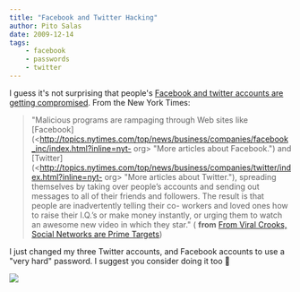 ```yaml
---
title: "Facebook and Twitter Hacking"
author: Pito Salas
date: 2009-12-14
tags:
    - facebook
    - passwords
    - twitter
---
```




I guess it's not surprising that people's [Facebook and twitter accounts are
getting
compromised](<http://www.nytimes.com/2009/12/14/technology/internet/14virus.html?_r=1&ref=todayspaper>).
From the New York Times:

> "Malicious programs are rampaging through Web sites like
> [Facebook](<http://topics.nytimes.com/top/news/business/companies/facebook_inc/index.html?inline=nyt-
> org> "More articles about Facebook.") and
> [Twitter](<http://topics.nytimes.com/top/news/business/companies/twitter/index.html?inline=nyt-
> org> "More articles about Twitter."), spreading themselves by taking over
> people’s accounts and sending out messages to all of their friends and
> followers. The result is that people are inadvertently telling their co-
> workers and loved ones how to raise their I.Q.’s or make money instantly, or
> urging them to watch an awesome new video in which they star." ( **from**
> [From Viral Crooks, Social Networks are Prime
> Targets](<http://www.nytimes.com/2009/12/14/technology/internet/14virus.html?_r=1&ref=todayspaper>))

I just changed my three Twitter accounts, and Facebook accounts to use a "very
hard" password. I suggest you consider doing it too 🙂

![](https://i0.wp.com/img.zemanta.com/pixy.gif?w=584)


